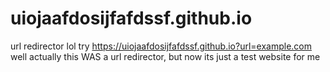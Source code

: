 # uiojaafdosijfafdssf.github.io
url redirector lol try https://uiojaafdosijfafdssf.github.io?url=example.com
well actually this WAS a url redirector, but now its just a test website for me
